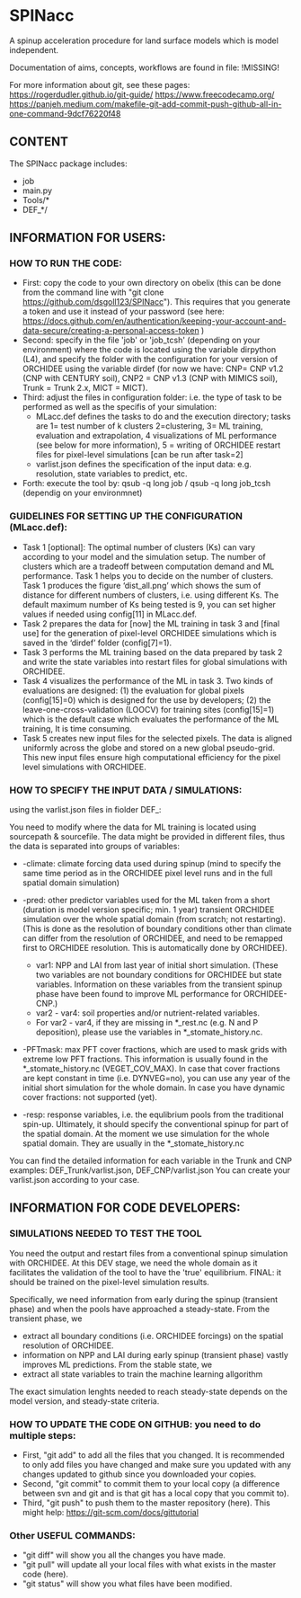 # SPINacc
A spinup acceleration procedure for land surface models which is model independent.

Documentation of aims, concepts, workflows are found in file: !MISSING!

For more information about git, see these pages:
https://rogerdudler.github.io/git-guide/
https://www.freecodecamp.org/
https://panjeh.medium.com/makefile-git-add-commit-push-github-all-in-one-command-9dcf76220f48

## CONTENT
The SPINacc package includes:
* job
* main.py
* Tools/*
* DEF_*/

 
## INFORMATION FOR USERS:
### HOW TO RUN THE CODE:

* First: copy the code to your own directory on obelix (this can be done from the command line with "git clone https://github.com/dsgoll123/SPINacc"). This requires that you generate a token and use it instead of your password (see here: https://docs.github.com/en/authentication/keeping-your-account-and-data-secure/creating-a-personal-access-token )
* Second: specify in the file 'job' or 'job_tcsh' (depending on your environment) where the code is located using the variable dirpython (L4), and specify the folder with the configuration for your version of ORCHIDEE using the variable dirdef (for now we have: CNP= CNP v1.2 (CNP with CENTURY soil), CNP2 = CNP v1.3 (CNP with MIMICS soil), Trunk = Trunk 2.x, MICT = MICT). 
* Third: adjust the files in configuration folder: i.e. the type of task to be performed as well as the specifis of your simulation:
	* MLacc.def defines the tasks to do and the execution directory; tasks are 1= test number of k clusters 2=clustering, 3= ML training,
evaluation and extrapolation, 4 visualizations of ML performance (see below for more information), 5  = writing of ORCHIDEE restart files for pixel-level simulations [can be run after task=2]
	* varlist.json defines the specification of the input data: e.g. resolution, state variables to predict, etc.
* Forth: execute the tool by: qsub -q long job   / qsub -q long job_tcsh (dependig on your environmnet)

### GUIDELINES FOR SETTING UP THE CONFIGURATION (MLacc.def):

* Task 1 [optional]: The optimal number of clusters (Ks) can vary according to your
model and the simulation setup. The number of clusters which are a tradeoff
between computation demand and ML performance. Task 1 helps you to decide
on the number of clusters. Task 1 produces the figure ‘dist_all.png’ which shows
the sum of distance for different numbers of clusters, i.e. using different Ks. The default maximum number of Ks being tested is 9, you can set higher values if needed using config[11] in MLacc.def.
* Task 2 prepares the data for [now] the ML training in task 3 and [final use] for the generation of pixel-level ORCHIDEE simulations which is saved in the ‘dirdef’ folder (config[7]=1).
* Task 3 performs the ML training based on the data prepared by task 2 and write the state variables into restart files for global simulations with ORCHIDEE.
* Task 4 visualizes the performance of the ML in task 3. Two kinds of evaluations
are designed: (1) the evaluation for global pixels (config[15]=0) which is designed
for the use by developers; (2) the leave-one-cross-validation (LOOCV) for
training sites (config[15]=1) which is the default case which evaluates the
performance of the ML training, It is time consuming.
* Task 5 creates new input files for the selected pixels. The data is aligned uniformly across the globe and stored on a new global pseudo-grid. This new input files ensure high computational efficiency for the pixel level simulations with ORCHIDEE. 

### HOW TO SPECIFY THE INPUT DATA / SIMULATIONS:

using the varlist.json files in fiolder DEF_:

You need to modify where the data for ML training is located using sourcepath & sourcefile. The data might be provided in different files, thus the data is separated into groups of variables:

* -climate: climate forcing data used during spinup (mind to specify the same time period as in the ORCHIDEE pixel level runs and in the full spatial domain simulation)
* -pred: other predictor variables used for the ML taken from a short (duration is model version specific; min. 1 year) transient ORCHIDEE simulation over the whole spatial domain (from scratch; not restarting). (This is done as the resolution of boundary conditions other than climate can differ from the resolution of ORCHIDEE, and need to be remapped first to ORCHIDEE resolution. This is automatically done by ORCHIDEE).
	* var1: NPP and LAI from last year of initial short simulation. (These two variables are not boundary conditions for ORCHIDEE but state variables. Information on these variables from the transient spinup phase have been found to improve ML performance for ORCHIDEE-CNP.)
	* var2 - var4: soil properties and/or nutrient-related variables. 
	* For var2 - var4, if they are missing in *_rest.nc (e.g. N and P deposition), please use the variables in *_stomate_history.nc.	
* -PFTmask: max PFT cover fractions, which are used to mask grids with extreme low PFT fractions. This information is usually found in the *_stomate_history.nc (VEGET_COV_MAX). In case that cover fractions are kept constant in time (i.e. DYNVEG=no), you can use any year of the initial short simulation for the whole domain. In case you have dynamic cover fractions: not supported (yet).

* -resp: response variables, i.e. the equlibrium pools from the traditional spin-up. Ultimately, it should specify the conventional spinup for part of the spatial domain. At the moment we use simulation for the whole spatial domain. They are usually in the *_stomate_history.nc

You can find the detailed information for each variable in the Trunk and CNP examples: DEF_Trunk/varlist.json, DEF_CNP/varlist.json 
You can create your varlist.json according to your case. 


## INFORMATION FOR CODE DEVELOPERS:

### SIMULATIONS NEEDED TO TEST THE TOOL
You need the output and restart files from a conventional spinup simulation with ORCHIDEE. At this DEV stage, we need the whole domain as it facilitates the validation of the tool to have the 'true' equilibrium. FINAL: it should be trained on the pixel-level simulation results.

Specifically, we need information from early during the spinup (transient phase) and when the pools have approached a steady-state.
From the transient phase, we
* extract all boundary conditions (i.e. ORCHIDEE forcings) on the spatial resolution of ORCHIDEE. 
* information on NPP and LAI during early spinup (transient phase) vastly improves ML predictions.
From the stable state, we 
* extract all state variables to train the machine learning allgorithm

The exact simulation lenghts needed to reach steady-state depends on the model version, and steady-state criteria.

### HOW TO UPDATE THE CODE ON GITHUB: you need to do multiple steps: 
* First, "git add" to add all the files that you changed. It is recommended to only add files you have changed and make sure you updated with any changes updated to github since you downloaded your copies.
* Second, "git commit" to commit them to your local copy (a difference between svn and git and is that git has a local copy that you commit to). 
* Third, "git push" to push them to the master repository (here). 
This might help: https://git-scm.com/docs/gittutorial

### Other USEFUL COMMANDS: 
* "git diff" will show you all the changes you have made. 
* "git pull" will update all your local files with what exists in the master code (here). 
* "git status" will show you what files have been modified.






